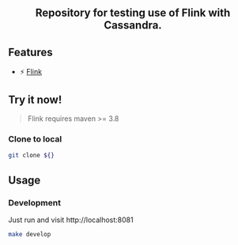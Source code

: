 <h2 align='center'>
Repository for testing use of Flink with Cassandra.
</h2>



## Features

- ⚡️ [Flink](https://nightlies.apache.org/flink/flink-docs-release-1.15/)



## Try it now!

> Flink requires maven >= 3.8


### Clone to local


```bash
git clone ${}
```


## Usage

### Development

Just run and visit http://localhost:8081

```bash
make develop
```
